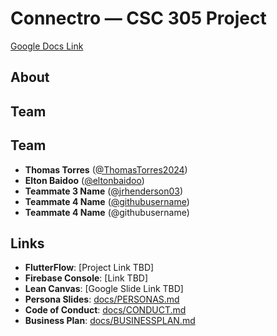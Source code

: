 # Connectro — CSC 305 Project
[Google Docs Link](https://docs.google.com/document/d/17fszMEMe1iC-6qJJKvuIF9Nfc22m-EoNjX6eP6KUfvM/edit?usp=sharing)


## About



## Team

## Team
        
- **Thomas Torres** ([@ThomasTorres2024](https://github.com/ThomasTorres2024))
- **Elton Baidoo** ([@eltonbaidoo](https://github.com/eltonbaidoo))
- **Teammate 3 Name** ([@jrhenderson03](https://github.com/jrhenderson03))
- **Teammate 4 Name** ([@githubusername](https://github.com/githubusername))
- **Teammate 4 Name** (@githubusername)


## Links

- **FlutterFlow**: [Project Link TBD]
- **Firebase Console**: [Link TBD]
- **Lean Canvas**: [Google Slide Link TBD]
- **Persona Slides**: [docs/PERSONAS.md](docs/PERSONAS.md)
- **Code of Conduct**: [docs/CONDUCT.md](docs/CONDUCT.md)
- **Business Plan**: [docs/BUSINESSPLAN.md](docs/BUSINESSPLAN.md)

